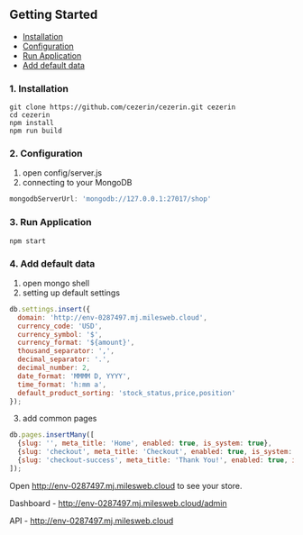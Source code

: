 ## Getting Started

* [Installation](#1-installation)
* [Configuration](#2-configuration)
* [Run Application](#3-run-application)
* [Add default data](#4-add-default-data)

### 1. Installation

```shell
git clone https://github.com/cezerin/cezerin.git cezerin
cd cezerin
npm install
npm run build
```

### 2. Configuration

1. open config/server.js
2. connecting to your MongoDB
```js
mongodbServerUrl: 'mongodb://127.0.0.1:27017/shop'
```

### 3. Run Application

```shell
npm start
```

### 4. Add default data

1. open mongo shell
2. setting up default settings
```js
db.settings.insert({
  domain: 'http://env-0287497.mj.milesweb.cloud',
  currency_code: 'USD',
  currency_symbol: '$',
  currency_format: '${amount}',
  thousand_separator: ',',
  decimal_separator: '.',
  decimal_number: 2,
  date_format: 'MMMM D, YYYY',
  time_format: 'h:mm a',
  default_product_sorting: 'stock_status,price,position'
});
```
3. add common pages
```js
db.pages.insertMany([
  {slug: '', meta_title: 'Home', enabled: true, is_system: true},
  {slug: 'checkout', meta_title: 'Checkout', enabled: true, is_system: true},
  {slug: 'checkout-success', meta_title: 'Thank You!', enabled: true, is_system: true}
]);
```

Open http://env-0287497.mj.milesweb.cloud to see your store.

Dashboard - http://env-0287497.mj.milesweb.cloud/admin

API - http://env-0287497.mj.milesweb.cloud
